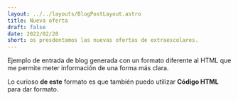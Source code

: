 ```yaml
---
layout: ../../layouts/BlogPostLayout.astro
title: Nueva oferta
draft: false
date: 2022/02/28
short: os presdentamos las nuevas ofertas de extraescolares.
---
```


Ejemplo de entrada de blog generada con un formato diferente
al HTML que me permite meter información de una forma más
clara.

Lo curioso **de este** formato es que también puedo utilizar
<b>Código HTML</b> para dar formato.